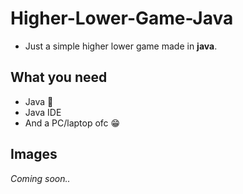 # Higher-Lower-Game-Java

- Just a simple higher lower game made in **java**.

## What you need
- Java 🍵
- Java IDE
- And a PC/laptop ofc 😁

## Images

*Coming soon..*
